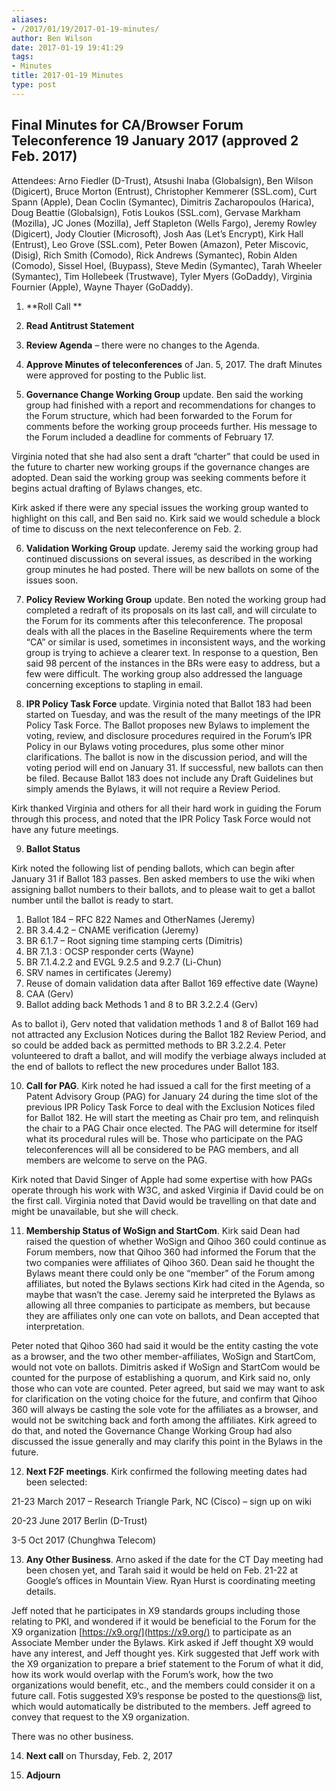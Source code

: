 ```yaml
---
aliases:
- /2017/01/19/2017-01-19-minutes/
author: Ben Wilson
date: 2017-01-19 19:41:29
tags:
- Minutes
title: 2017-01-19 Minutes
type: post
---
```


## Final Minutes for CA/Browser Forum Teleconference 19 January 2017 (approved 2 Feb. 2017)

Attendees: Arno Fiedler (D-Trust), Atsushi Inaba (Globalsign), Ben Wilson (Digicert), Bruce Morton (Entrust), Christopher Kemmerer (SSL.com), Curt Spann (Apple), Dean Coclin (Symantec), Dimitris Zacharopoulos (Harica), Doug Beattie (Globalsign), Fotis Loukos (SSL.com), Gervase Markham (Mozilla), JC Jones (Mozilla), Jeff Stapleton (Wells Fargo), Jeremy Rowley (Digicert), Jody Cloutier (Microsoft), Josh Aas (Let’s Encrypt), Kirk Hall (Entrust), Leo Grove (SSL.com), Peter Bowen (Amazon), Peter Miscovic, (Disig), Rich Smith (Comodo), Rick Andrews (Symantec), Robin Alden (Comodo), Sissel Hoel, (Buypass), Steve Medin (Symantec), Tarah Wheeler (Symantec), Tim Hollebeek (Trustwave), Tyler Myers (GoDaddy), Virginia Fournier (Apple), Wayne Thayer (GoDaddy).

1. \*\*Roll Call \*\*

1. **Read Antitrust Statement**

1. **Review Agenda** – there were no changes to the Agenda.

1. **Approve Minutes of teleconferences** of Jan. 5, 2017. The draft Minutes were approved for posting to the Public list.

1. **Governance Change Working Group** update. Ben said the working group had finished with a report and recommendations for changes to the Forum structure, which had been forwarded to the Forum for comments before the working group proceeds further. His message to the Forum included a deadline for comments of February 17.

Virginia noted that she had also sent a draft “charter” that could be used in the future to charter new working groups if the governance changes are adopted. Dean said the working group was seeking comments before it begins actual drafting of Bylaws changes, etc.

Kirk asked if there were any special issues the working group wanted to highlight on this call, and Ben said no. Kirk said we would schedule a block of time to discuss on the next teleconference on Feb. 2.

6. **Validation Working Group** update. Jeremy said the working group had continued discussions on several issues, as described in the working group minutes he had posted. There will be new ballots on some of the issues soon.

1. **Policy Review Working Group** update. Ben noted the working group had completed a redraft of its proposals on its last call, and will circulate to the Forum for its comments after this teleconference. The proposal deals with all the places in the Baseline Requirements where the term “CA” or similar is used, sometimes in inconsistent ways, and the working group is trying to achieve a clearer text. In response to a question, Ben said 98 percent of the instances in the BRs were easy to address, but a few were difficult. The working group also addressed the language concerning exceptions to stapling in email.

1. **IPR Policy Task Force** update. Virginia noted that Ballot 183 had been started on Tuesday, and was the result of the many meetings of the IPR Policy Task Force. The Ballot proposes new Bylaws to implement the voting, review, and disclosure procedures required in the Forum’s IPR Policy in our Bylaws voting procedures, plus some other minor clarifications. The ballot is now in the discussion period, and will the voting period will end on January 31. If successful, new ballots can then be filed. Because Ballot 183 does not include any Draft Guidelines but simply amends the Bylaws, it will not require a Review Period.

Kirk thanked Virginia and others for all their hard work in guiding the Forum through this process, and noted that the IPR Policy Task Force would not have any future meetings.

9. **Ballot Status**

Kirk noted the following list of pending ballots, which can begin after January 31 if Ballot 183 passes. Ben asked members to use the wiki when assigning ballot numbers to their ballots, and to please wait to get a ballot number until the ballot is ready to start.

1. Ballot 184 – RFC 822 Names and OtherNames (Jeremy)
1. BR 3.4.4.2 – CNAME verification (Jeremy)
1. BR 6.1.7 – Root signing time stamping certs (Dimitris)
1. BR 7.1.3 : OCSP responder certs (Wayne)
1. BR 7.1.4.2.2 and EVGL 9.2.5 and 9.2.7 (Li-Chun)
1. SRV names in certificates (Jeremy)
1. Reuse of domain validation data after Ballot 169 effective date (Wayne)
1. CAA (Gerv)
1. Ballot adding back Methods 1 and 8 to BR 3.2.2.4 (Gerv)

As to ballot i), Gerv noted that validation methods 1 and 8 of Ballot 169 had not attracted any Exclusion Notices during the Ballot 182 Review Period, and so could be added back as permitted methods to BR 3.2.2.4. Peter volunteered to draft a ballot, and will modify the verbiage always included at the end of ballots to reflect the new procedures under Ballot 183.

10. **Call for PAG**. Kirk noted he had issued a call for the first meeting of a Patent Advisory Group (PAG) for January 24 during the time slot of the previous IPR Policy Task Force to deal with the Exclusion Notices filed for Ballot 182. He will start the meeting as Chair pro tem, and relinquish the chair to a PAG Chair once elected. The PAG will determine for itself what its procedural rules will be. Those who participate on the PAG teleconferences will all be considered to be PAG members, and all members are welcome to serve on the PAG.

Kirk noted that David Singer of Apple had some expertise with how PAGs operate through his work with W3C, and asked Virginia if David could be on the first call. Virginia noted that David would be travelling on that date and might be unavailable, but she will check.

11. **Membership Status of WoSign and StartCom**. Kirk said Dean had raised the question of whether WoSign and Qihoo 360 could continue as Forum members, now that Qihoo 360 had informed the Forum that the two companies were affiliates of Qihoo 360. Dean said he thought the Bylaws meant there could only be one “member” of the Forum among affiliates, but noted the Bylaws sections Kirk had cited in the Agenda, so maybe that wasn’t the case. Jeremy said he interpreted the Bylaws as allowing all three companies to participate as members, but because they are affiliates only one can vote on ballots, and Dean accepted that interpretation.

Peter noted that Qihoo 360 had said it would be the entity casting the vote as a browser, and the two other member-affiliates, WoSign and StartCom, would not vote on ballots. Dimitris asked if WoSign and StartCom would be counted for the purpose of establishing a quorum, and Kirk said no, only those who can vote are counted. Peter agreed, but said we may want to ask for clarification on the voting choice for the future, and confirm that Qihoo 360 will always be casting the sole vote for the affiliates as a browser, and would not be switching back and forth among the affiliates. Kirk agreed to do that, and noted the Governance Change Working Group had also discussed the issue generally and may clarify this point in the Bylaws in the future.

12. **Next F2F meetings**. Kirk confirmed the following meeting dates had been selected:

21-23 March 2017 – Research Triangle Park, NC (Cisco) – sign up on wiki

20-23 June 2017 Berlin (D-Trust)

3-5 Oct 2017 (Chunghwa Telecom)

13. **Any Other Business**. Arno asked if the date for the CT Day meeting had been chosen yet, and Tarah said it would be held on Feb. 21-22 at Google’s offices in Mountain View. Ryan Hurst is coordinating meeting details.

Jeff noted that he participates in X9 standards groups including those relating to PKI, and wondered if it would be beneficial to the Forum for the X9 organization [https://x9.org/](https://x9.org/) to participate as an Associate Member under the Bylaws. Kirk asked if Jeff thought X9 would have any interest, and Jeff thought yes. Kirk suggested that Jeff work with the X9 organization to prepare a brief statement to the Forum of what it did, how its work would overlap with the Forum’s work, how the two organizations would benefit, etc., and the members could consider it on a future call. Fotis suggested X9’s response be posted to the questions@ list, which would automatically be distributed to the members. Jeff agreed to convey that request to the X9 organization.

There was no other business.

14. **Next call** on Thursday, Feb. 2, 2017

01. **Adjourn**